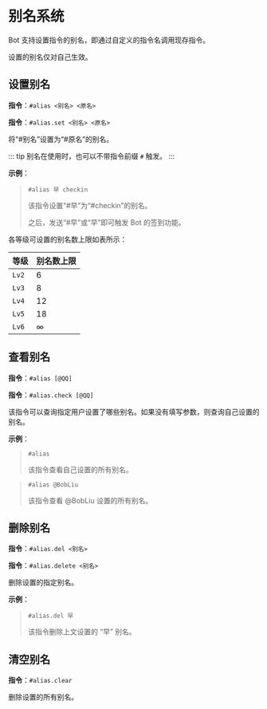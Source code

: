 # 别名系统

Bot 支持设置指令的别名，即通过自定义的指令名调用现存指令。

设置的别名仅对自己生效。

## 设置别名 <LvBadge lv=2 />

**指令**：`#alias <别名> <原名>`

**指令**：`#alias.set <别名> <原名>`

将“#别名”设置为“#原名”的别名。

::: tip
别名在使用时，也可以不带指令前缀 `#` 触发。
:::

**示例**：

> `#alias 早 checkin`
>
> 该指令设置“#早”为“#checkin”的别名。
>
> 之后，发送“#早”或“早”即可触发 Bot 的签到功能。

各等级可设置的别名数上限如表所示：

| 等级  | 别名数上限 |
| ----- | ---------- |
| `Lv2` | 6          |
| `Lv3` | 8          |
| `Lv4` | 12         |
| `Lv5` | 18         |
| `Lv6` | ∞          |

## 查看别名

**指令**：`#alias [@QQ]`

**指令**：`#alias.check [@QQ]`

该指令可以查询指定用户设置了哪些别名。如果没有填写参数，则查询自己设置的别名。

**示例**：

> `#alias`
>
> 该指令查看自己设置的所有别名。

> `#alias @BobLiu`
>
> 该指令查看 @BobLiu 设置的所有别名。

## 删除别名

**指令**：`#alias.del <别名>`

**指令**：`#alias.delete <别名>`

删除设置的指定别名。

**示例**：

> `#alias.del 早`
>
> 该指令删除上文设置的 “早” 别名。

## 清空别名

**指令**：`#alias.clear`

删除设置的所有别名。
